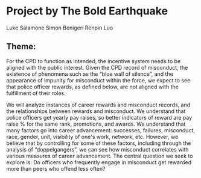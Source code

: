 # Project by The Bold Earthquake
Luke Salamone 
Simon Benigeri 
Renpin Luo 

## Theme:
For the CPD to function as intended, the incentive system needs to be aligned with the public interest. Given the CPD record of misconduct, the existence of phenomena such as the “blue wall of silence”, and the appearance of impunity for misconduct within the force, we expect to see that police officer rewards, as defined below, are not aligned with the fulfillment of their roles. 

We will analyze instances of career rewards and misconduct records, and the relationships between rewards and misconduct. We understand that police officers get yearly pay raises, so better indicators of reward are pay raise % for the same rank, promotions, and awards. We understand that many factors go into career advancement: successes, failures, misconduct, race, gender, unit, visibility of one's work, network, etc. However, we believe that by controlling for some of these factors, including through the analysis of “doppelgangers”, we can see how misconduct correlates with various measures of career advancement. The central question we seek to explore is: Do officers who frequently engage in misconduct get rewarded more than peers who offend less often?
